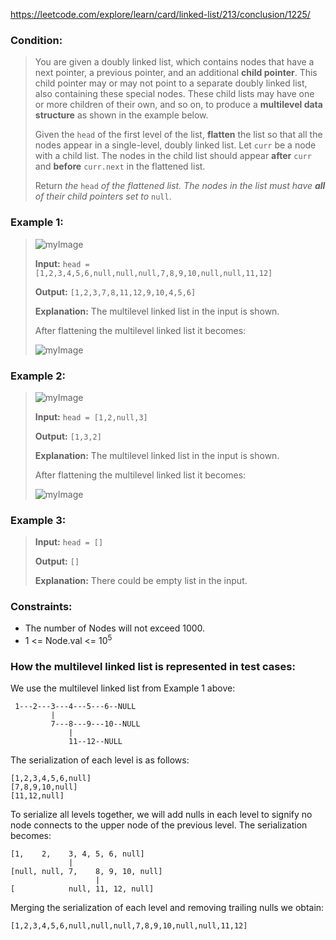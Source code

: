 https://leetcode.com/explore/learn/card/linked-list/213/conclusion/1225/

### Condition:

>You are given a doubly linked list, which contains nodes that have a next pointer, a previous pointer, and an additional **child pointer**. This child pointer may or may not point to a separate doubly linked list, also containing these special nodes. These child lists may have one or more children of their own, and so on, to produce a **multilevel data structure** as shown in the example below.
>
>Given the `head` of the first level of the list, **flatten** the list so that all the nodes appear in a single-level, doubly linked list. Let `curr` be a node with a child list. The nodes in the child list should appear **after** `curr` and **before** `curr.next` in the flattened list.
>
>Return *the* `head` *of the flattened list. The nodes in the list must have **all** of their child pointers set to* `null`.

### Example 1:

>![myImage](https://assets.leetcode.com/uploads/2021/11/09/flatten11.jpg)
>
>**Input:** `head = [1,2,3,4,5,6,null,null,null,7,8,9,10,null,null,11,12]`
>
>**Output:** `[1,2,3,7,8,11,12,9,10,4,5,6]`
>
>**Explanation:** The multilevel linked list in the input is shown.
>
>After flattening the multilevel linked list it becomes:
>
>![myImage](https://assets.leetcode.com/uploads/2021/11/09/flatten12.jpg)

### Example 2:

>![myImage](https://assets.leetcode.com/uploads/2021/11/09/flatten2.1jpg)
>
>**Input:** `head = [1,2,null,3]`
>
>**Output:** `[1,3,2]`
>
>**Explanation:** The multilevel linked list in the input is shown.
>
>After flattening the multilevel linked list it becomes:
>
>![myImage](https://assets.leetcode.com/uploads/2021/11/09/flatten22.jpg)

### Example 3:

>**Input:** `head = []`
>
>**Output:** `[]`
>
>**Explanation:** There could be empty list in the input.

### Constraints:

* The number of Nodes will not exceed 1000.
* 1 <= Node.val <= 10<sup>5</sup>

### How the multilevel linked list is represented in test cases:

We use the multilevel linked list from Example 1 above:

```
 1---2---3---4---5---6--NULL
         |
         7---8---9---10--NULL
             |
             11--12--NULL
```

The serialization of each level is as follows:

```
[1,2,3,4,5,6,null]
[7,8,9,10,null]
[11,12,null]
```

To serialize all levels together, we will add nulls in each level to signify no node connects to the upper node of the previous level. The serialization becomes:

```
[1,    2,    3, 4, 5, 6, null]
             |
[null, null, 7,    8, 9, 10, null]
                   |
[            null, 11, 12, null]
```

Merging the serialization of each level and removing trailing nulls we obtain:

```
[1,2,3,4,5,6,null,null,null,7,8,9,10,null,null,11,12]
```
